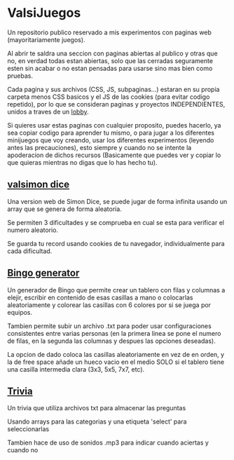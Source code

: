 # ValsiJuegos
Un repositorio publico reservado a mis experimentos con paginas web (mayoritariamente juegos).

Al abrir te saldra una seccion con paginas abiertas al publico y otras que no, en verdad todas estan abiertas, solo que las cerradas seguramente esten sin acabar o no estan pensadas para usarse sino mas bien como pruebas.

Cada pagina y sus archivos (CSS, JS, subpaginas...) estaran en su propia carpeta menos CSS basicos y el JS de las cookies (para evitar codigo repetido), 
por lo que se consideran paginas y proyectos INDEPENDIENTES, unidos a traves de un [lobby](https://danivals.github.io/).

Si quieres usar estas paginas con cualquier proposito, puedes hacerlo, ya sea copiar codigo para aprender tu mismo, o para jugar a los diferentes minijuegos que voy creando, usar los diferentes experimentos (leyendo antes las precauciones), 
esto siempre y cuando no se intente la apoderacion de dichos recursos
(Basicamente que puedes ver y copiar lo que quieras mientras no digas que lo has hecho tu).

## [valsimon dice](https://danivals.github.io/Juegos/Valsimon_dice/)
Una version web de Simon Dice, se puede jugar de forma infinita usando un array que se genera de forma aleatoria.

Se permiten 3 dificultades y se comprueba en cual se esta para verificar el numero aleatorio.

Se guarda tu record usando cookies de tu navegador, individualmente para cada dificultad.

## [Bingo generator](https://danivals.github.io/Herramientas/Bingo/)
Un generador de Bingo que permite crear un tablero con filas y columnas a elejir, 
escribir en contenido de esas casillas a mano o colocarlas aleatoriamente y 
colorear las casillas con 6 colores por si se juega por equipos.

Tambien permite subir un archivo .txt para poder usar configuraciones consistentes entre varias personas (en la primera linea se pone el numero de filas, en la segunda las columnas y despues las opciones deseadas).

La opcion de dado coloca las casillas aleatoriamente en vez de en orden, y la de free space añade un hueco vacio en el medio SOLO si el tablero tiene una casilla intermedia clara (3x3, 5x5, 7x7, etc).

## [Trivia](https://danivals.github.io/Juegos/Trivia/)
Un trivia que utiliza archivos txt para almacenar las preguntas 

Usando arrays para las categorias y una etiqueta 'select' para seleccionarlas

Tambien hace de uso de sonidos .mp3 para indicar cuando aciertas y cuando no
